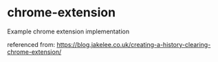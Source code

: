 # chrome-extension
Example chrome extension implementation

referenced from: https://blog.jakelee.co.uk/creating-a-history-clearing-chrome-extension/
